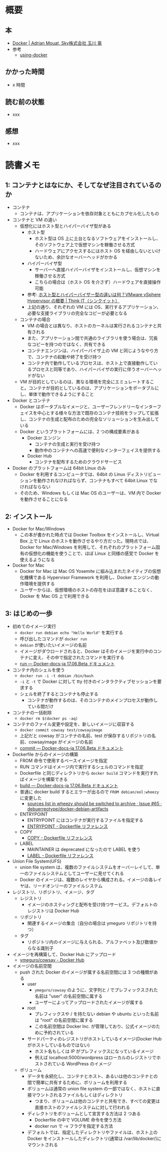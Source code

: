 # 概要

## 本

- [Docker | Adrian Mouat, Sky株式会社 玉川 竜](https://amzn.to/2PZ7xAy)
- 参考
  - [using-docker](https://github.com/using-docker)

## かかった時間

- x 時間

## 読む前の状態

- xxx

## 感想

- xxx

# 読書メモ

## 1: コンテナとはなにか、そしてなぜ注目されているのか

- コンテナ
  - コンテナは、アプリケーションを依存対象とともにカプセル化したもの
- コンテナと VM の違い
  - 仮想化にはホスト型とハイパーバイザ型がある
    - ホスト型
      - ホスト型は OS 上に土台となるソフトウェアをインストールし、そのソフトウェア上で仮想マシンを稼働させる方式
      - ハードウェアにアクセスするにはホスト OS を経由しないといけないため、余計なオーバーヘッドがかかる
    - ハイパーバイザ型
      - サーバーへ直接ハイパーバイザをインストールし、仮想マシンを稼働させる方式
      - こちらの場合は（ホスト OS を介さず）ハードウェアを直接操作可能
    - 参考: [ホスト型とハイパーバイザー型の違いは何？VMware vSphere Hypervisor の概要 | Think IT（シンクイット）](https://thinkit.co.jp/story/2012/10/17/3722)
    - 上記の通り、それぞれの VM には OS、実行するアプリケーション、必要な支援ライブラリの完全なコピーが必要となる
  - コンテナの場合
    - VM の場合とは異なり、ホストのカーネルは実行されるコンテナと共有される
    - また、アプリケーション間で共通のライブラリを使う場合は、冗長なコピーを持つのではなく、共有できる
    - コンテナエンジンは、ハイパーバイザ上の VM と同じようなやり方で、コンテナの起動や終了を受け持つ
    - コンテナ内で動作しているプロセスは、ホスト上で直接動作しているプロセスと同等であり、ハイパーバイザの実行に伴うオーバーヘッドがない
  - VM が目的としているのは、異なる環境を完全にエミュレートすること。コンテナが目的としているのは、アプリケーションをポータブルにし、単体で動作できるようにすること
- Docker とコンテナ
  - Docker はポータブルなイメージと、ユーザーフレンドリーなインターフェイスを中心とする様々な方法で既存のコンテナ技術をラップして拡張し、コンテナの生成と配布のための完全なソリューションを生み出している
  - Docker というプラットフォームには、2 つの構成要素がある
    - Docker エンジン
      - コンテナの生成と実行を受け持つ
      - 動作中のコンテナへの高速で便利なインターフェイスを提供する
    - Docker Hub
      - コンテナを配布するためのクラウドサービス
- Docker のプラットフォームは 64bit Linux のみ
  - Docker を利用するコンピュータでは、64bit の Linux ディストリビューションを動作されなければならず、コンテナもすべて 64bit Linux でなければならない
  - そのため、Windows もしくは Mac OS のユーザーは、VM 内で Docker を動作させることになる

## 2: インストール

- Docker for Mac/Windows
  - この本が書かれた時点では Docker Toolbox をインストールし、Virtual Box 上で Linux のホストを動作させるやり方だった。現時点では、Docker for Mac/Windows を利用して、それぞれのプラットフォーム固有の仮想化の機能を使うことで、ほぼ Linux と同様の感覚で Docker を使えるようになる
- Docker for Mac
  - Docker for Mac は Mac OS Yosemite に組み込まれたネイティブの仮想化機構である Hypervisor Framework を利用し、Docker エンジンの動作環境を提供する
  - ユーザーからは、仮想環境のホストの存在をほぼ意識することなく、Docker を Mac OS 上で利用できる

## 3: はじめの一歩

- 初めてのイメージ実行
  - `docker run debian echo "Hello World"` を実行する
  - 呼び出したコマンドが `docker run`
  - `debian` が使いたいイメージの名前
  - イメージがダウロードされると、Docker はそのイメージを実行中のコンテナに変え、その中で指定されたコマンドを実行する
  - [run — Docker-docs-ja 17.06.Beta ドキュメント](http://docs.docker.jp/engine/reference/commandline/run.html)
- コンテナ内のシェルを使う
  - `docker run -i -t debian /bin/bash`
  - `-i` と `-t` で Docker に対して tty 付きのインタラクティブセッションを要求する
  - シェルを終了するとコンテナも停止する
    - コンテナが動作するのは、そのコンテナのメインプロセスが動作している間だけ
- コンテナの一括削除
  - `docker rm $(docker ps -aq)`
- コンテナのファイル変更や設定を、新しいイメージに収容する
  - `docker commit cowsay test/cowsayimage`
  - 上記だと cowsay がコンテナの名前、test が保存するリポジトリの名前、cowsayimage がイメージの名前
  - [commit — Docker-docs-ja 17.06.Beta ドキュメント](http://docs.docker.jp/engine/reference/commandline/commit.html)
- Dockerfile からのイメージの構築
  - FROM 命令で使用するベースイメージを指定
  - RUN コマンドはイメージ内で実行するシェルのコマンドを指定
  - Dockerfile と同じディレクトリから `docker build` コマンドを実行すればイメージを構築できる
  - [build — Docker-docs-ja 17.06.Beta ドキュメント](http://docs.docker.jp/engine/reference/commandline/build.html)
  - 普通に docker build するとエラーが出るので `FROM debian/eol:wheezy` に変更した
    - [sources list in wheezy should be switched to archive · Issue #65 · debuerreotype/docker-debian-artifacts](https://github.com/debuerreotype/docker-debian-artifacts/issues/65)
  - ENTRYPOINT
    - ENTRYPOINT にはコンテナが実行するファイルを指定する
    - [ENTRYPOINT - Dockerfile リファレンス](http://docs.docker.jp/engine/reference/builder.html#entrypoint)
  - COPY
    - [COPY - Dockerfile リファレンス](http://docs.docker.jp/engine/reference/builder.html#copy)
  - LABEL
    - MAINTAINER は deprecated になったので LABEL を使う
    - [LABEL - Dockerfile リファレンス](http://docs.docker.jp/engine/reference/builder.html#label)
- Union File System(UFS)
  - union file system は、複数のファイルシステムをオーバーレイして、単一のファイルシステムとしてユーザーに見せてくれる
  - Docker のイメージは、複数のレイヤから構成される。イメージの各レイヤは、リードオンリーのファイルシステム
- レジストリ、リポジトリ、イメージ、タグ
  - レジストリ
    - イメージのホスティングと配布を受け持つサービス。デフォルトのレジストリは Docker Hub
  - リポジトリ
    - 関連するイメージの集合（自分の場合は ymeguro リポジトリを持つ）
  - タグ
    - リポジトリ内のイメージに与えられる、アルファベット及び数値からなる識別子
- イメージを再構築して、Docker Hub にアップロード
  - [ymeguro/cowsay - Docker Hub](https://hub.docker.com/r/ymeguro/cowsay)
- イメージの名前空間
  - push された Docker のイメージが属する名前空間には 3 つの種類がある
    - user
      - `ymeguro/cowsay` のように、文字列と / でプレフィックスされた名前は "user" の名前空間に属する
      - ユーザーによってアップロードされたイメージが属する
    - root
      - プレフィックスや / を持たない debian や ubuntu といった名前は "root" の名前空間に属する
      - この名前空間は Docker Inc. が管理しており、公式イメージのために予約されている
    - サードパーティのレジストリがホストしているイメージ(Docker Hub がホストしているものではない)
      - ホスト名もしくは IP がプレフィックスになっているイメージ
      - 例えば localhost:5000/wordpress はローカルのレジストリでホストされている WordPress のイメージ
  - ボリューム
    - データを永続化し、コンテナとホスト、あるいは他のコンテナとの間で簡単に共有するために、ボリュームを利用する
    - ボリュームは通常の union file system の一部ではなく、ホストに直接マウントされるファイルもしくはディレクトリ
      - つまり、ボリュームは他のコンテナと共有でき、すべての変更は直接ホストのファイルシステムに対して行われる
    - ディレクトリをボリュームとして宣言する方法は 2 つある
      - Dockerfile の中で VOLUME 命令を使う方法
      - docker run で -v フラグを指定する方法
    - デフォルトでは、指定したディレクトリやファイルは、ホスト上の Docker をインストールしたディレクトリ(通常は /var/lib/docker/)にマウントされる
